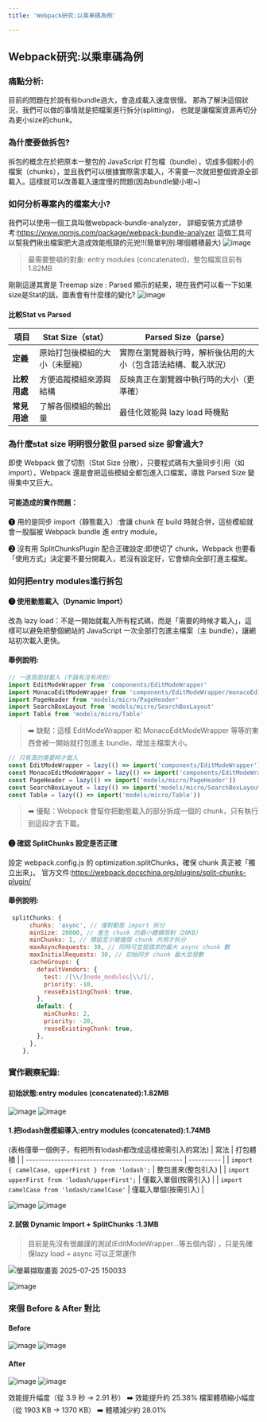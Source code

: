 ```yaml
---
title: 'Webpack研究:以乘車碼為例'

---
```


## Webpack研究:以乘車碼為例



### 痛點分析:

目前的問題在於說有些bundle過大，會造成載入速度很慢。
那為了解決這個狀況，我們可以做的事情就是把檔案進行拆分(splitting)，
也就是讓檔案資源再切分為更小size的chunk。

### 為什麼要做拆包?
拆包的概念在於把原本一整包的 JavaScript 打包檔（bundle），切成多個較小的檔案（chunks），並且我們可以根據實際需求載入，不需要一次就把整個資源全部載入。這樣就可以改善載入速度慢的問題(因為bundle變小啦~)

### 如何分析專案內的檔案大小?
我們可以使用一個工具叫做webpack-bundle-analyzer，
詳細安裝方式請參考:https://www.npmjs.com/package/webpack-bundle-analyzer
這個工具可以幫我們揪出檔案肥大造成效能瓶頸的元兇!!(簡單判別:哪個體積最大)
![image](https://hackmd.io/_uploads/Sy4auOnIxg.png)

> 最需要整頓的對象:
> entry modules (concatenated)，整包檔案目前有1.82MB

剛剛這邊其實是 Treemap size : Parsed 顯示的結果，現在我們可以看一下如果size是Stat的話，圖表會有什麼樣的變化?
![image](https://hackmd.io/_uploads/BJMzYTT8xe.png)

#### 比較Stat vs Parsed
| 項目         | Stat Size（stat）              | Parsed Size（parse）                                           |
| ------------ | ------------------------------ | -------------------------------------------------------------- |
| **定義**     | 原始打包後模組的大小（未壓縮） | 實際在瀏覽器執行時，解析後佔用的大小（包含語法結構、載入狀況） |
| **比較用處** | 方便追蹤模組來源與結構       | 反映真正在瀏覽器中執行時的大小（更準確）                       |
| **常見用途** | 了解各個模組的輸出量           | 最佳化效能與 lazy load 時機點                                  |

### 為什麼stat size 明明很分散但 parsed size 卻會過大?

即使 Webpack 做了切割（Stat Size 分散），只要程式碼有大量同步引用（如 import），Webpack 還是會把這些模組全都包進入口檔案，導致 Parsed Size 變得集中又巨大。

#### 可能造成的實作問題：
❶ 用的是同步 import（靜態載入）:會讓 chunk 在 build 時就合併，這些模組就會一股腦被 Webpack bundle 進 entry module。

❷ 沒有用 SplitChunksPlugin 配合正確設定:即使切了 chunk，Webpack 也要看「使用方式」決定要不要分開載入，若沒有設定好，它會傾向全部打進主檔案。

### 如何把entry modules進行拆包

####  ❶ 使用動態載入（Dynamic Import）
改為 lazy load：不是一開始就載入所有程式碼，而是「需要的時候才載入」，這樣可以避免把整個網站的 JavaScript 一次全部打包進主檔案（主 bundle），讓網站初次載入更快。

#### 舉例說明:
```js
// 一進頁面就載入（不論有沒有用到）
import EditModeWrapper from 'components/EditModeWrapper'
import MonacoEditModeWrapper from 'components/EditModeWrapper/monacoEditor'
import PageHeader from 'models/micro/PageHeader'
import SearchBoxLayout from 'models/micro/SearchBoxLayout'
import Table from 'models/micro/Table'
```
> ➡️ 缺點：這樣 EditModeWrapper 和 MonacoEditModeWrapper 等等的東西會被一開始就打包進主 bundle，增加主檔案大小。

```js
// 只有真的需要時才載入
const EditModeWrapper = lazy(() => import('components/EditModeWrapper'))
const MonacoEditModeWrapper = lazy(() => import('components/EditModeWrapper/monacoEditor'))
const PageHeader = lazy(() => import('models/micro/PageHeader'))
const SearchBoxLayout = lazy(() => import('models/micro/SearchBoxLayout'))
const Table = lazy(() => import('models/micro/Table'))
```
> ➡️ 優點：Webpack 會幫你把動態載入的部分拆成一個的 chunk，只有執行到這段才去下載。


#### ❷ 確認 SplitChunks 設定是否正確
設定 webpack.config.js 的 optimization.splitChunks，確保 chunk 真正被「獨立出來」。
官方文件:https://webpack.docschina.org/plugins/split-chunks-plugin/

#### 舉例說明:
```js
 splitChunks: {
      chunks: 'async', // 僅對動態 import 拆分
      minSize: 20000, // 產生 chunk 的最小體積限制（20KB）
      minChunks: 1, // 模組至少被幾個 chunk 共用才拆分
      maxAsyncRequests: 30, // 同時可並發請求的最大 async chunk 數
      maxInitialRequests: 30, // 初始同步 chunk 最大並發數
      cacheGroups: {
        defaultVendors: {
          test: /[\\/]node_modules[\\/]/,
          priority: -10,
          reuseExistingChunk: true,
        },
        default: {
          minChunks: 2,
          priority: -20,
          reuseExistingChunk: true,
        },
      },
    },
```

### 實作觀察紀錄:

#### 初始狀態:entry modules (concatenated):1.82MB
![image](https://hackmd.io/_uploads/BkhN1yRUlx.png)
![image](https://hackmd.io/_uploads/BJkuJJ0Ule.png)

#### 1.把lodash做模組導入:entry modules (concatenated):1.74MB
(表格僅舉一個例子，有把所有lodash都改成這樣按需引入的寫法)
| 寫法                                              | 打包體積   |
| ------------------------------------------------- | ---------- |
| `import { camelCase, upperFirst } from 'lodash';` | 整包進來(整包引入)   |
|  `import upperFirst from 'lodash/upperFirst';`       |   僅載入單個(按需引入)  |
| `import camelCase from 'lodash/camelCase'`        | 僅載入單個(按需引入) |

![image](https://hackmd.io/_uploads/HkYw2G1wex.png)
![image](https://hackmd.io/_uploads/S1CkiG1wll.png)

#### 2.試做 Dynamic Import + SplitChunks :1.3MB

> 目前是先沒有很嚴謹的測試(EditModeWrapper...等五個內容) ，只是先確保lazy load + async 可以正常運作


![螢幕擷取畫面 2025-07-25 150033](https://hackmd.io/_uploads/ryI1hsgvll.png)

![image](https://hackmd.io/_uploads/ByDi9jxDgl.png)

### 來個 Before & After 對比

#### Before

![image](https://hackmd.io/_uploads/SJMZ17yDee.png)
![image](https://hackmd.io/_uploads/rJQG1Qywxe.png)

#### After


![image](https://hackmd.io/_uploads/HyoD6slPle.png)
![image](https://hackmd.io/_uploads/SkCqasgPgx.png)

效能提升幅度（從 3.9 秒 → 2.91 秒）
➡️ 效能提升約 25.38%
檔案體積縮小幅度（從 1903 KB → 1370 KB）
➡️ 體積減少約 28.01%


<!-- ---

1.把loadsh.js拆出來

```js
splitChunks: {
  cacheGroups: {
    lodash: {
      test: /[\\/]node_modules[\\/]lodash[\\/]/,
      name: 'lodash',
      chunks: 'all',
    }
  }
}
```
現在:1.67MB
![image](https://hackmd.io/_uploads/H1q2byCIge.png)
![image](https://hackmd.io/_uploads/HyAgGJCIel.png)

---

2.把@codemirror拆出來
```ts
 codemirror: {
      test: /[\\/]node_modules[\\/]@codemirror[\\/]/,
      name: 'codemirror',
      chunks: 'all',
    },
```
現在:1.35MB
![image](https://hackmd.io/_uploads/Hkro6e0Uxe.png)
![image](https://hackmd.io/_uploads/H1L6agRLxg.png)


---

做lazy loading:
先抓form/FormList.js

```ts
import FormList from 'models/form/FormList'
```

```ts
const FormList = lazy(() => 
  import('models/form/FormList')
)
```
現在:1.21MB
![image](https://hackmd.io/_uploads/S1pTN-CUxe.png)
![image](https://hackmd.io/_uploads/HyWGSWAUee.png)

進一步處理其他相對大的form:
```ts
const Uploader = lazy(() => 
  import('models/form/FormUpload')
)

const FormUploader = lazy(() => 
  import('models/form/FormUploader')
)
const Repeater = lazy(() => 
  import('models/form/FormRepeater')
)
const ShopPicker = lazy(() => 
  import('models/form/FormShopPicker')
)
```

現在:1.003MB
![image](https://hackmd.io/_uploads/SkMfFZ08el.png)
![image](https://hackmd.io/_uploads/rkjtYWAUgx.png) -->


<!-- ---

### 7/24測試

#### 1.原本的初始狀況
> 原本:1.81MB


![image](https://hackmd.io/_uploads/SkCKTfkDgg.png)
![image](https://hackmd.io/_uploads/SJEoaGyPlg.png) -->
<!-- ![image](https://hackmd.io/_uploads/SJMZ17yDee.png)
![image](https://hackmd.io/_uploads/rJQG1Qywxe.png) -->



<!-- #### 2.把lodash的import方式改變


> 現在:1.74MB

![image](https://hackmd.io/_uploads/HkYw2G1wex.png)
![image](https://hackmd.io/_uploads/S1CkiG1wll.png)
![image](https://hackmd.io/_uploads/B1tFymkPxl.png)
![image](https://hackmd.io/_uploads/r1GsJQJvex.png)
 -->

